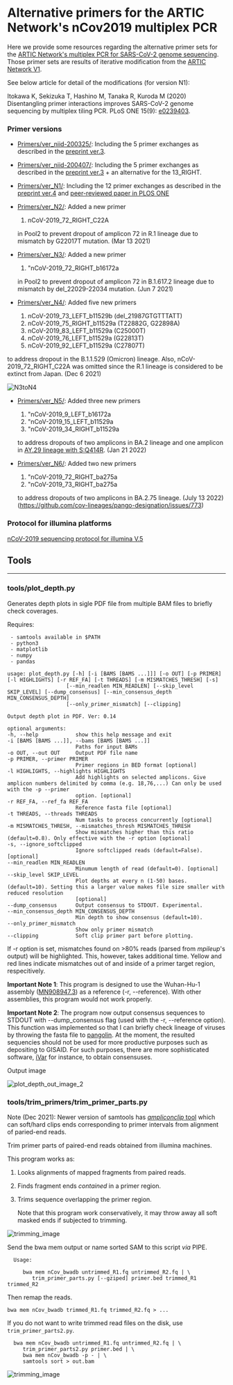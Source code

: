 # Alternative primers for the ARTIC Network's nCov2019 multiplex PCR


Here we provide some resources regarding the alternative primer sets for the [ARTIC Network's multiplex PCR for SARS-CoV-2 genome sequencing](https://github.com/artic-network/artic-ncov2019). Those primer sets are results of iterative modification from the [ARTIC Network V1](https://github.com/artic-network/artic-ncov2019).

See below article for detail of the modifications (for version N1):

Itokawa K, Sekizuka T, Hashino M, Tanaka R, Kuroda M (2020) Disentangling primer interactions improves SARS-CoV-2 genome sequencing by multiplex tiling PCR. PLoS ONE 15(9): [e0239403](https://journals.plos.org/plosone/article?id=10.1371/journal.pone.0239403).

### Primer versions
- [Primers/ver_niid-200325/](https://github.com/ItokawaK/Alt_nCov2019_primers/tree/master/Primers/ver_niid-200325): Including the 5 primer exchanges as described in the [preprint ver.3](https://www.biorxiv.org/content/10.1101/2020.03.10.985150v3).
- [Primers/ver_niid-200407/](https://github.com/ItokawaK/Alt_nCov2019_primers/tree/master/Primers/ver_niid-200407): Including the 5 primer exchanges as described in the [preprint ver.3](https://www.biorxiv.org/content/10.1101/2020.03.10.985150v3) + an alternative for the 13_RIGHT.
- [Primers/ver_N1/](https://github.com/ItokawaK/Alt_nCov2019_primers/tree/master/Primers/ver_N1): Including the 12 primer exchanges as described in the [preprint ver.4](https://www.biorxiv.org/content/10.1101/2020.03.10.985150v4.full.pdf) and [peer-reviewed paper in PLOS ONE](https://journals.plos.org/plosone/article?id=10.1371/journal.pone.0239403)
- [Primers/ver_N2/](https://github.com/ItokawaK/Alt_nCov2019_primers/tree/master/Primers/ver_N2): Added a new primer
    1. nCoV-2019_72_RIGHT_C22A

  in Pool2 to prevent dropout of amplicon 72 in R.1 lineage due to mismatch by G22017T mutation. (Mar 13 2021)
- [Primers/ver_N3/](https://github.com/ItokawaK/Alt_nCov2019_primers/tree/master/Primers/ver_N3): Added a new primer
    1. "nCoV-2019_72_RIGHT_b16172a

  in Pool2 to prevent dropout of amplicon 72 in B.1.617.2 lineage due to mismatch by del_22029-22034 mutation. (Jun 7 2021)
- [Primers/ver_N4/](https://github.com/ItokawaK/Alt_nCov2019_primers/tree/master/Primers/ver_N4): Added five new primers
    1. nCoV-2019_73_LEFT_b11529b (del_21987GTGTTTATT)
    1. nCoV-2019_75_RIGHT_b11529a (T22882G, G22898A)
    1. nCoV-2019_83_LEFT_b11529a (C25000T)
    1. nCoV-2019_76_LEFT_b11529a (G22813T)
    1. nCoV-2019_92_LEFT_b11529a (C27807T)

 to address dropout in the B.1.1.529 (Omicron) lineage. Also, nCoV-2019_72_RIGHT_C22A was omitted since the R.1 lineage is considered to be extinct from Japan. (Dec 6 2021)

 ![N3toN4](https://user-images.githubusercontent.com/38896687/144775717-f18bf6b0-df09-43e6-b9b3-16d76e6fa79e.PNG)

- [Primers/ver_N5/](https://github.com/ItokawaK/Alt_nCov2019_primers/tree/master/Primers/ver_N5): Added three new primers
    1. "nCoV-2019_9_LEFT_b16172a
    1. "nCoV-2019_15_LEFT_b11529a
    1. "nCoV-2019_34_RIGHT_b11529a

    to address dropouts of two amplicons in BA.2 lineage and one amplicon in [AY.29 lineage with S:Q414R](https://github.com/cov-lineages/pango-designation/issues/381). (Jan 21 2022)

- [Primers/ver_N6/](https://github.com/nasasaki/Alt_nCov2019_primers/tree/master/Primers/ver_N6): Added two new primers

    1. "nCoV-2019_72_RIGHT_ba275a
    1. "nCoV-2019_73_RIGHT_ba275a

    to address dropouts of two amplicons in BA.2.75 lineage. (July 13 2022)
    (https://github.com/cov-lineages/pango-designation/issues/773)
### Protocol for illumina platforms
[nCoV-2019 sequencing protocol for illumina V.5](https://www.protocols.io/view/ncov-2019-sequencing-protocol-for-illumina-b2msqc6e)

## Tools
-------
### tools/plot_depth.py

   Generates depth plots in sigle PDF file from multiple BAM files to briefly check coverages.

   Requires:

     - samtools available in $PATH
     - python3
     - matplotlib
     - numpy
     - pandas

  ```
  usage: plot_depth.py [-h] [-i [BAMS [BAMS ...]]] [-o OUT] [-p PRIMER] [-l HIGHLIGHTS] [-r REF_FA] [-t THREADS] [-m MISMATCHES_THRESH] [-s]
                     [--min_readlen MIN_READLEN] [--skip_level SKIP_LEVEL] [--dump_consensus] [--min_consensus_depth MIN_CONSENSUS_DEPTH]
                     [--only_primer_mismatch] [--clipping]

Output depth plot in PDF. Ver: 0.14

optional arguments:
  -h, --help            show this help message and exit
  -i [BAMS [BAMS ...]], --bams [BAMS [BAMS ...]]
                        Paths for input BAMs
  -o OUT, --out OUT     Output PDF file name
  -p PRIMER, --primer PRIMER
                        Primer regions in BED format [optional]
  -l HIGHLIGHTS, --highlights HIGHLIGHTS
                        Add highlights on selected amplicons. Give amplicon numbers delimited by comma (e.g. 18,76,...) Can only be used with the -p --primer     
                        option. [optional]
  -r REF_FA, --ref_fa REF_FA
                        Reference fasta file [optional]
  -t THREADS, --threads THREADS
                        Num tasks to process concurrently [optional]
  -m MISMATCHES_THRESH, --mismatches_thresh MISMATCHES_THRESH
                        Show mismatches higher than this ratio (default=0.8). Only effective with the -r option [optional]
  -s, --ignore_softclipped
                        Ignore softclipped reads (default=False). [optional]
  --min_readlen MIN_READLEN
                        Minumum length of read (default=0). [optional]
  --skip_level SKIP_LEVEL
                        Plot depths at every n (1-50) bases. (default=10). Setting this a larger value makes file size smaller with reduced resolution
                        [optional]
  --dump_consensus      Output consensus to STDOUT. Experimental.
  --min_consensus_depth MIN_CONSENSUS_DEPTH
                        Min depth to show consensus (default=10).
  --only_primer_mismatch
                        Show only primer mismatch
  --clipping            Soft clip primer part before plotting.
  ```

  If -r option is set, mismatches found on >80% reads (parsed from *mpileup*'s output) will be highlighted. This, however, takes additional time. Yellow and red lines indicate mismatches out of and inside of a primer target region, respecitively.

  **Important Note 1**: This program is designed to use the Wuhan-Hu-1 assembly ([MN908947.3](https://www.ncbi.nlm.nih.gov/nuccore/MN908947)) as a reference (-r, --reference). With other assemblies, this program would not work properly.  

  **Important Note 2**: The program now output consensus sequences to STDOUT with --dump_consensus flag (used with the -r, --reference option). This function was implemented so that I can briefly check lineage of viruses by throwing the fasta file to [pangolin](https://github.com/cov-lineages/pangolin). At the moment, the resulted sequencies should not be used for more productive purposes such as depositing to GISAID. For such purposes, there are more sophisticated software, [iVar](https://github.com/andersen-lab/ivar) for instance, to obtain consensuses.

  Output image

![plot_depth_out_image_2](https://user-images.githubusercontent.com/38896687/104012314-ec1a1580-51f2-11eb-97f1-a5c4b21a19c7.png)



### tools/trim_primers/trim_primer_parts.py

 Note (Dec 2021): Newer version of samtools has [*ampliconclip* tool](https://www.htslib.org/doc/samtools-ampliconclip.html) which can soft/hard clips ends corresponding to primer intervals from alignment of paried-end reads.

  Trim primer parts of paired-end reads obtained from illumina machines.

  This program works as:

 1. Looks alignments of mapped fragments from paired reads.
 1. Finds fragment ends *contained* in a primer region.
 1. Trims sequence overlapping the primer region.

    Note that this program work conservatively, it may throw away all soft masked ends if subjected to trimming.

![trimming_image](https://user-images.githubusercontent.com/38896687/78016726-2a41f900-7386-11ea-8dfd-a3960ee3283f.PNG)

 Send the bwa mem output or name sorted SAM to this script *via* PIPE.
 ```
   Usage:

      bwa mem nCov_bwadb untrimmed_R1.fq untrimmed_R2.fq | \
         trim_primer_parts.py [--gziped] primer.bed trimmed_R1 trimmed_R2
  ```

  Then remap the reads.
  ```
  bwa mem nCov_bwadb trimmed_R1.fq trimmed_R2.fq > ...

  ```

  If you do not want to write trimmed read files on the disk, use `trim_primer_parts2.py`.

  ```
    bwa mem nCov_bwadb untrimmed_R1.fq untrimmed_R2.fq | \
       trim_primer_parts2.py primer.bed | \
       bwa mem nCov_bwadb -p - | \
       samtools sort > out.bam
  ```

![trimming_image](https://user-images.githubusercontent.com/38896687/77902160-b89d7880-72bb-11ea-9ef6-9beaa33310bb.png)

